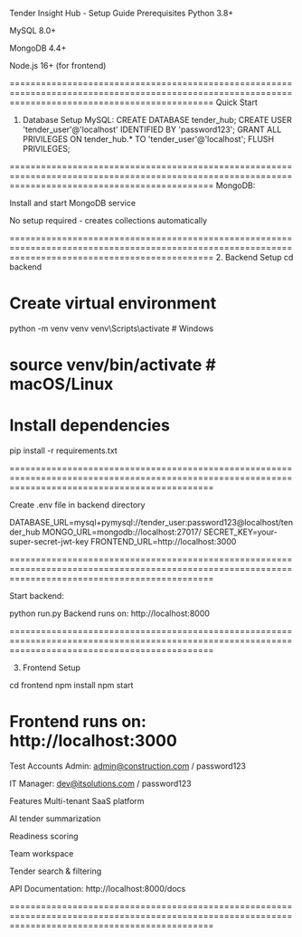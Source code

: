 Tender Insight Hub - Setup Guide
Prerequisites
Python 3.8+

MySQL 8.0+

MongoDB 4.4+

Node.js 16+ (for frontend)

===================================================================================================================================================
Quick Start

1. Database Setup
MySQL:
CREATE DATABASE tender_hub;
CREATE USER 'tender_user'@'localhost' IDENTIFIED BY 'password123';
GRANT ALL PRIVILEGES ON tender_hub.* TO 'tender_user'@'localhost';
FLUSH PRIVILEGES;

===================================================================================================================================================
MongoDB:

Install and start MongoDB service

No setup required - creates collections automatically

===================================================================================================================================================
2. Backend Setup
cd backend

# Create virtual environment
python -m venv venv
venv\Scripts\activate  # Windows
# source venv/bin/activate  # macOS/Linux

# Install dependencies
pip install -r requirements.txt


===================================================================================================================================================

Create .env file in backend directory

DATABASE_URL=mysql+pymysql://tender_user:password123@localhost/tender_hub
MONGO_URL=mongodb://localhost:27017/
SECRET_KEY=your-super-secret-jwt-key
FRONTEND_URL=http://localhost:3000

===================================================================================================================================================

Start backend:

python run.py
Backend runs on: http://localhost:8000


===================================================================================================================================================

3. Frontend Setup

cd frontend
npm install
npm start

Frontend runs on: http://localhost:3000
===================================================================================================================================================

Test Accounts
Admin: admin@construction.com / password123

IT Manager: dev@itsolutions.com / password123

Features
Multi-tenant SaaS platform

AI tender summarization

Readiness scoring

Team workspace

Tender search & filtering

API Documentation: http://localhost:8000/docs

===================================================================================================================================================